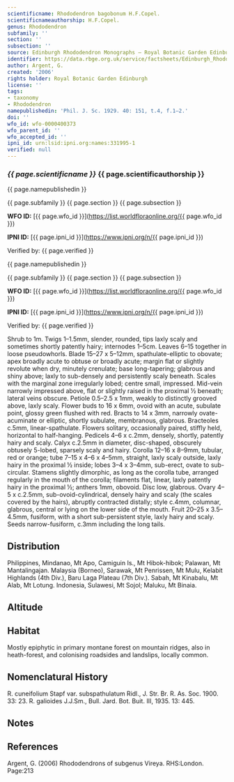 ```yaml
---
scientificname: Rhododendron bagobonum H.F.Copel.
scientificnameauthorship: H.F.Copel.
genus: Rhododendron
subfamily: ''
section: ''
subsection: ''
source: Edinburgh Rhododendron Monographs – Royal Botanic Garden Edinburgh
identifier: https://data.rbge.org.uk/service/factsheets/Edinburgh_Rhododendron_Monographs.xhtml
author: Argent, G.
created: '2006'
rights holder: Royal Botanic Garden Edinburgh
license: ''
tags:
- taxonomy
- Rhododendron
namepublishedin: 'Phil. J. Sc. 1929. 40: 151, t.4, f.1–2.'
doi: ''
wfo_id: wfo-0000400373
wfo_parent_id: ''
wfo_accepted_id: ''
ipni_id: urn:lsid:ipni.org:names:331995-1
verified: null
---
```

### _{{ page.scientificname }}_ {{ page.scientificauthorship }}
 {{ page.namepublishedin }}

{{ page.subfamily }} {{ page.section }} {{ page.subsection }}

**WFO ID:** [{{ page.wfo_id }}](https://list.worldfloraonline.org/{{ page.wfo_id }})

**IPNI ID:** [{{ page.ipni_id }}](https://www.ipni.org/n/{{ page.ipni_id }})

Verified by: {{ page.verified }}

 {{ page.namepublishedin }}

{{ page.subfamily }} {{ page.section }} {{ page.subsection }}

**WFO ID:** [{{ page.wfo_id }}](https://list.worldfloraonline.org/{{ page.wfo_id }})

**IPNI ID:** [{{ page.ipni_id }}](https://www.ipni.org/n/{{ page.ipni_id }})

Verified by: {{ page.verified }}



Shrub to 1m. Twigs 1–1.5mm, slender, rounded, tips laxly scaly and sometimes shortly patently hairy; internodes 1–5cm. Leaves 6–15 together in loose pseudo­whorls. Blade 15–27 x 5–12mm, spathulate-elliptic to obovate; apex broadly acute to obtuse or broadly acute; margin flat or slightly revolute when dry, minutely crenulate; base long-tapering; glabrous and shiny above; laxly to sub-densely and persistently scaly beneath. Scales with the marginal zone irregularly lobed; centre small, impressed. Mid-vein narrowly impressed above, flat or slightly raised in the proximal ½ beneath; lateral veins obscure. Petiole 0.5–2.5 x 1mm, weakly to distinctly grooved above, laxly scaly. Flower buds to 16 x 6mm, ovoid with an acute, subulate point, glossy green flushed with red. Bracts to 14 x 3mm, narrowly ovate-acuminate or elliptic, shortly subulate, membranous, glabrous. Bracteoles c.5mm, linear-spathulate. Flowers solitary, occasionally paired, stiffly held, horizontal to half-hanging. Pedicels 4–6 x c.2mm, densely, shortly, patently hairy and scaly. Calyx c.2.5mm in diameter, disc-shaped, obscurely obtusely 5-lobed, sparsely scaly and hairy. Corolla 12–16 x 8–9mm, tubular, red or orange; tube 7–15 x 4–6 x 4–5mm, straight, laxly scaly outside, laxly hairy in the proximal ½ inside; lobes 3–4 x 3–4mm, sub-erect, ovate to sub-circular. Stamens slightly dimorphic, as long as the corolla tube, arranged regularly in the mouth of the corolla; filaments flat, linear, laxly patently hairy in the proximal ½; anthers 1mm, obovoid. Disc low, glabrous. Ovary 4–5 x c.2.5mm, sub-ovoid-cylindrical, densely hairy and scaly (the scales covered by the hairs), abruptly contracted distally; style c.4mm, columnar, glabrous, central or lying on the lower side of the mouth. Fruit 20–25 x 3.5–4.5mm, fusiform, with a short sub-persistent style, laxly hairy and scaly. Seeds narrow-fusiform, c.3mm including the long tails.

## Distribution
Philippines, Mindanao, Mt Apo, Camiguin Is., Mt Hibok-hibok; Palawan, Mt Mantalingajan. Malaysia (Borneo), Sarawak, Mt Penrissen, Mt Mulu, Kelabit Highlands (4th Div.), Baru Laga Plateau (7th Div.). Sabah, Mt Kinabalu, Mt Alab, Mt Lotung. Indonesia, Sulawesi, Mt Sojol; Maluku, Mt Binaia.

## Altitude


## Habitat
Mostly epiphytic in primary montane forest on mountain ridges, also in heath-forest, and colonising roadsides and landslips, locally common.

## Nomenclatural History
R. cuneifolium Stapf var. subspathulatum Ridl., J. Str. Br. R. As. Soc. 1900. 33: 23. R. galioides J.J.Sm., Bull. Jard. Bot. Buit. III, 1935. 13: 445.
                       
## Notes


## References

Argent, G. (2006) Rhododendrons of subgenus Vireya. RHS:London. Page:213
